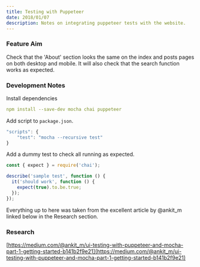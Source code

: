 ```yaml
---
title: Testing with Puppeteer
date: 2018/01/07
description: Notes on integrating puppeteer tests with the website.
---
```

### Feature Aim
Check that the 'About' section looks the same on the index and posts pages on both desktop and mobile. It will also check that the search function works as expected.

### Development Notes
Install dependencies
```yaml
npm install --save-dev mocha chai puppeteer
```

Add script to `package.json`.
```javascript
"scripts": {
    "test": "mocha --recursive test"
}
```

Add a dummy test to check all running as expected.
```javascript
const { expect } = require('chai');

describe('sample test', function () {
  it('should work', function () {
    expect(true).to.be.true;
  });
});
```
Everything up to here was taken from the excellent article by @ankit_m linked below in the Research section.



### Research
[https://medium.com/@ankit_m/ui-testing-with-puppeteer-and-mocha-part-1-getting-started-b141b2f9e21](https://medium.com/@ankit_m/ui-testing-with-puppeteer-and-mocha-part-1-getting-started-b141b2f9e21)